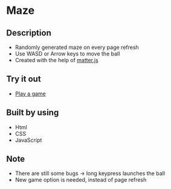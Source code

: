 # Maze

## Description

- Randomly generated maze on every page refresh
- Use WASD or Arrow keys to move the ball
- Created with the help of [matter.js](https://brm.io/matter-js/)

## Try it out

- [Play a game](https://cryptic-deer.github.io/maze/)

## Built by using

- Html
- CSS
- JavaScript

## Note

- There are still some bugs -> long keypress launches the ball
- New game option is needed, instead of page refresh

